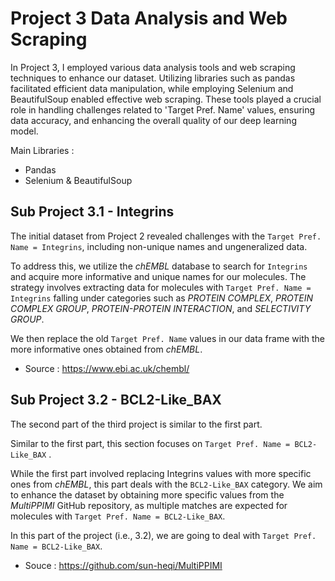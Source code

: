 # Project 3 Data Analysis and Web Scraping #

In Project 3, I employed various data analysis tools and web scraping techniques to enhance our dataset.
Utilizing libraries such as pandas facilitated efficient data manipulation, while employing Selenium and BeautifulSoup enabled effective web scraping. These tools played a crucial role in handling challenges related to 'Target Pref. Name' values, ensuring data accuracy, and enhancing the overall quality of our deep learning model.

Main Libraries :
- Pandas
- Selenium & BeautifulSoup 


## Sub Project 3.1 - Integrins ## 

The initial dataset from Project 2 revealed challenges with the `Target Pref. Name = Integrins`, including non-unique names and ungeneralized data. 

To address this, we utilize the *chEMBL* database to search for `Integrins` and acquire more informative and unique names for our molecules. The strategy involves extracting data for molecules with `Target Pref. Name = Integrins` falling under categories such as *PROTEIN COMPLEX*, *PROTEIN COMPLEX GROUP*, *PROTEIN-PROTEIN INTERACTION*, and *SELECTIVITY GROUP*. 

We then replace the old `Target Pref. Name` values in our data frame with the more informative ones obtained from *chEMBL*.

- Source : https://www.ebi.ac.uk/chembl/

## Sub Project 3.2 - BCL2-Like_BAX ##

The second part of the third project is similar to the first part. 

Similar to the first part, this section focuses on `Target Pref. Name = BCL2-Like_BAX` . 

While the first part involved replacing Integrins values with more specific ones from *chEMBL*, this part deals with the `BCL2-Like_BAX` category. We aim to enhance the dataset by obtaining more specific values from the *MultiPPIMI* GitHub repository, as multiple matches are expected for molecules with `Target Pref. Name = BCL2-Like_BAX`.

In this part of the project (i.e., 3.2), we are going to deal with `Target Pref. Name = BCL2-Like_BAX`.

* Souce : https://github.com/sun-heqi/MultiPPIMI
